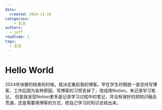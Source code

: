 ```yaml
---
date:
  created: 2024-11-18
categories:
    - 生活
authors:
  - jeff
readtime: 1
tags:
  - 生活
---
```


# Hello World

2024年快要的结束的时候，我决定重启我的博客。早在学生时期就一直坚持写博客，工作后因为各种原因，写博客的习惯丢掉了，改成用Notion。来记录学习笔记。
但是我发现Notion更多是记录学习过程中的笔记，并没有很好的把知识融会贯通，还是需要用博客的方式，把自己学习的知识总结出来。
<!-- more -->
